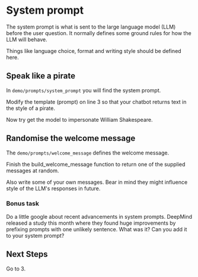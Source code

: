 # System prompt

The system prompt is what is sent to the large language model (LLM) before the user question. It normally defines some ground rules for how the LLM will behave.

Things like language choice, format and writing style should be defined here.

## Speak like a pirate

In `demo/prompts/system_prompt` you will find the system prompt.

Modify the template (prompt) on line 3 so that your chatbot returns text in the style of a pirate.

Now try get the model to impersonate William Shakespeare.

## Randomise the welcome message

The `demo/prompts/welcome_message` defines the welcome message.

Finish the build_welcome_message function to return one of the supplied messages at random.

Also write some of your own messages. Bear in mind they might influence style of the LLM's responses in future.

### Bonus task

Do a little google about recent advancements in system prompts. DeepMind released a study this month where they found huge improvements by prefixing prompts with one unlikely sentence. What was it? Can you add it to your system prompt?

## Next Steps

Go to 3.
